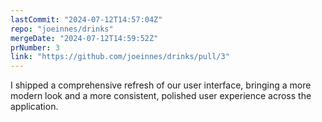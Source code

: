 ```yaml
---
lastCommit: "2024-07-12T14:57:04Z"
repo: "joeinnes/drinks"
mergeDate: "2024-07-12T14:59:52Z"
prNumber: 3
link: "https://github.com/joeinnes/drinks/pull/3"
---
```


I shipped a comprehensive refresh of our user interface, bringing a more modern look and a more consistent, polished user experience across the application.